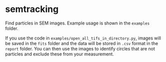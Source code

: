 semtracking
=======

Find particles in SEM images. Example usage is shown in the ``examples`` folder.

If you use the code in ``examples/open_all_tifs_in_directory.py``, images will be saved in the ``fits`` folder and the data will be stored in ``.csv`` format in the ``report`` folder.
You can then use the images to identify circles that are not particles and exclude these from your measurement.